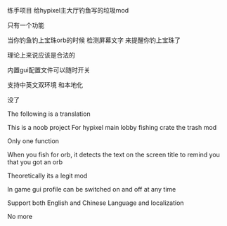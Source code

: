 练手项目
给hypixel主大厅钓鱼写的垃圾mod

只有一个功能

当你钓鱼钓上宝珠orb的时候 检测屏幕文字 来提醒你钓上宝珠了

理论上来说应该是合法的

内置gui配置文件可以随时开关

支持中英文双环境 和本地化


没了

The following is a translation

This is a noob project
For hypixel main lobby fishing crate the trash mod

Only one function

When you fish for orb, it detects the text on the screen title to remind you that you got an orb

Theoretically its a legit mod

In game gui profile can be switched on and off at any time

Support both English and Chinese Language and localization

No more
